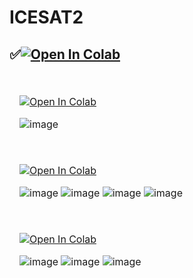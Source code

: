 # ICESAT2

## <div align="left">✅<a href="https://colab.research.google.com/github/1kaiser/ICESAT2/blob/main/Visualizing_ICESat_2_Elevations.ipynb" target="_parent"><img src="https://colab.research.google.com/assets/colab-badge.svg" alt="Open In Colab"/></a>
</div>

<table>
<thead>
<tr>
<td>

<table>
<thead>
<tr>
<td>

<a href="https://colab.research.google.com/github/1kaiser/ICESAT2/blob/main/GraphConnectionICESAT2Photon.ipynb" target="_parent"><img src="https://colab.research.google.com/assets/colab-badge.svg" alt="Open In Colab"/></a>

![image](https://github.com/1kaiser/ICESAT2/assets/26379748/2bc125e9-756e-4925-80b6-4436512ca6f0)


</td>
</tr>
</tbody>
</table>



<table>
<thead>
<tr>
<td>

<a href="https://colab.research.google.com/github/1kaiser/ICESAT2/blob/main/ICESAT2TrackElevationAnalysis.ipynb" target="_parent"><img src="https://colab.research.google.com/assets/colab-badge.svg" alt="Open In Colab"/></a>

![image](https://github.com/1kaiser/ICESAT2/assets/26379748/bf972650-e959-4cec-8826-ea1e27376543)
![image](https://github.com/1kaiser/ICESAT2/assets/26379748/05a4e16d-48f7-4289-93ba-773be04bedc1)
![image](https://github.com/1kaiser/ICESAT2/assets/26379748/2781cf78-87e8-4aa5-a1b5-97c733881915)
![image](https://github.com/1kaiser/ICESAT2/assets/26379748/b45b8030-c9cb-4e10-b9e3-b359b15b3d98)

</td>
</tr>
</tbody>
</table>

<table>
<thead>
<tr>
<td>

<a href="https://colab.research.google.com/github/1kaiser/ICESAT2/blob/main/ICESAT2_tracks_intersection_plotting.ipynb" target="_parent"><img src="https://colab.research.google.com/assets/colab-badge.svg" alt="Open In Colab"/></a>

![image](https://github.com/1kaiser/ICESAT2/assets/26379748/6254090f-f082-46e7-bc9a-60fcf21535b7)
![image](https://github.com/1kaiser/ICESAT2/assets/26379748/631d685d-d5b1-492c-beec-e41a84e74dc9)
![image](https://github.com/1kaiser/ICESAT2/assets/26379748/c12327fd-34a3-45b0-9842-854a72b1dcec)

</td>
</tr>
</tbody>
</table>

</td>
</tr>
</tbody>
</table>
